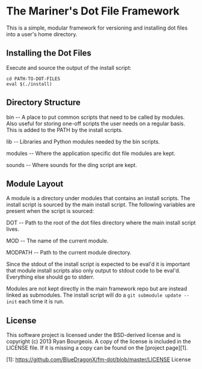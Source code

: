 The Mariner's Dot File Framework
================================

This is a simple, modular framework for versioning and installing dot files
into a user's home directory.


Installing the Dot Files
------------------------

Execute and source the output of the install script:

    cd PATH-TO-DOT-FILES
    eval $(./install)


Directory Structure
-------------------

bin -- A place to put common scripts that need to be called by modules. Also
    useful for storing one-off scripts the user needs on a regular basis. This
    is added to the PATH by the install scripts.

lib -- Libraries and Python modules needed by the bin scripts.

modules -- Where the application specific dot file modules are kept.

sounds -- Where sounds for the ding script are kept.


Module Layout
-------------

A module is a directory under modules that contains an install scripts. The
install script is sourced by the main install script. The following variables
are present when the script is sourced:

DOT -- Path to the root of the dot files directory where the main install
    script lives.

MOD -- The name of the current module.

MODPATH -- Path to the current module directory.

Since the stdout of the install script is expected to be eval'd it is important
that module install scripts also only output to stdout code to be eval'd.
Everything else should go to stderr.

Modules are not kept directly in the main framework repo but are instead linked
as submodules. The install script will do a `git submodule update --init` each
time it is run.


License
-------

This software project is licensed under the BSD-derived license and is
copyright (c) 2013 Ryan Bourgeois. A copy of the license is included in the
LICENSE file. If it is missing a copy can be found on the [project page][1].

[1]: https://github.com/BlueDragonX/fm-dot/blob/master/LICENSE    License
